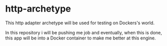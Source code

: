 # http-archetype
This http adapter archetype will be used for testing on Dockers's world.

In this repository i will be pushing me job and eventually, when this is done, this app will be into a Docker container to make me better at this engine.